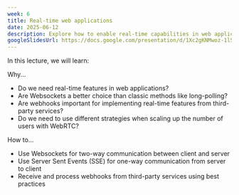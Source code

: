 ```yaml
---
week: 6
title: Real-time web applications
date: 2025-06-12
description: Explore how to enable real-time capabilities in web applications, including text, audio, video, and screen sharing. Learn to handle real-time updates from third-party services effectively using webhooks.
googleSlidesUrl: https://docs.google.com/presentation/d/1Xc2gKNMwoz-1l5cTRhMrG3B7KNgk9F-f2IKJqT8IBKI/
---
```


In this lecture, we will learn:

Why...

- Do we need real-time features in web applications?
- Are Websockets a better choice than classic methods like long-polling?
- Are webhooks important for implementing real-time features from third-party services?
- Do we need to use different strategies when scaling up the number of users with WebRTC?

How to...

- Use Websockets for two-way communication between client and server
- Use Server Sent Events (SSE) for one-way communication from server to client
- Receive and process webhooks from third-party services using best practices
